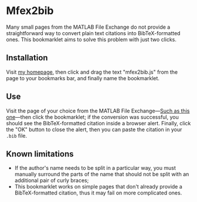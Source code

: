 # Mfex2bib
Many small pages from the MATLAB File Exchange do not provide
a straightforward way to convert plain text citations into BibTeX-formatted ones.
This bookmarklet aims to solve this problem with just two clicks.

## Installation
Visit [my homepage](https://matteocoder.github.io/),
then click and drag the text "mfex2bib.js"
from the page to your bookmarks bar, and finally name the bookmarklet.

## Use
Visit the page of your choice from the MATLAB File Exchange—[Such as this one](https://www.mathworks.com/matlabcentral/fileexchange/112850-trussgrabber2d)—then click the bookmarklet; if the conversion was successful,
you should see the BibTeX-formatted citation inside a browser alert.
Finally, click the "OK" button to close the alert,
then you can paste the citation in your `.bib` file.

## Known limitations
- If the author's name needs to be split in a particular way,
you must manually surround the parts of the name that should not be split
with an additional pair of curly braces;
- This bookmarklet works on simple pages that don't already provide a BibTeX-formatted citation, thus it may fail on more complicated ones.
